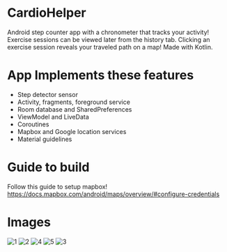 # CardioHelper

Android step counter app with a chronometer that tracks your activity! Exercise sessions can be viewed later from the history tab. Clicking an exercise session reveals your traveled path on a map! Made with Kotlin.

# App Implements these features

- Step detector sensor
- Activity, fragments, foreground service
- Room database and SharedPreferences
- ViewModel and LiveData
- Coroutines
- Mapbox and Google location services
- Material guidelines

# Guide to build

Follow this guide to setup mapbox!
https://docs.mapbox.com/android/maps/overview/#configure-credentials

# Images
![1](/images/1.png)
![2](/images/2.png)
![4](/images/4.PNG)
![5](/images/5.PNG)
![3](/images/3.png)
